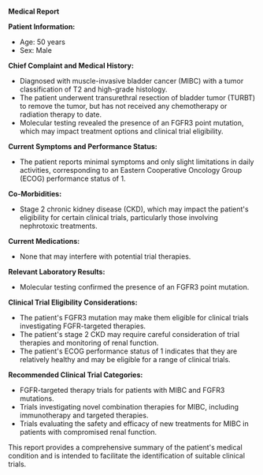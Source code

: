 **Medical Report**

**Patient Information:**

* Age: 50 years
* Sex: Male

**Chief Complaint and Medical History:**

* Diagnosed with muscle-invasive bladder cancer (MIBC) with a tumor classification of T2 and high-grade histology.
* The patient underwent transurethral resection of bladder tumor (TURBT) to remove the tumor, but has not received any chemotherapy or radiation therapy to date.
* Molecular testing revealed the presence of an FGFR3 point mutation, which may impact treatment options and clinical trial eligibility.

**Current Symptoms and Performance Status:**

* The patient reports minimal symptoms and only slight limitations in daily activities, corresponding to an Eastern Cooperative Oncology Group (ECOG) performance status of 1.

**Co-Morbidities:**

* Stage 2 chronic kidney disease (CKD), which may impact the patient's eligibility for certain clinical trials, particularly those involving nephrotoxic treatments.

**Current Medications:**

* None that may interfere with potential trial therapies.

**Relevant Laboratory Results:**

* Molecular testing confirmed the presence of an FGFR3 point mutation.

**Clinical Trial Eligibility Considerations:**

* The patient's FGFR3 mutation may make them eligible for clinical trials investigating FGFR-targeted therapies.
* The patient's stage 2 CKD may require careful consideration of trial therapies and monitoring of renal function.
* The patient's ECOG performance status of 1 indicates that they are relatively healthy and may be eligible for a range of clinical trials.

**Recommended Clinical Trial Categories:**

* FGFR-targeted therapy trials for patients with MIBC and FGFR3 mutations.
* Trials investigating novel combination therapies for MIBC, including immunotherapy and targeted therapies.
* Trials evaluating the safety and efficacy of new treatments for MIBC in patients with compromised renal function.

This report provides a comprehensive summary of the patient's medical condition and is intended to facilitate the identification of suitable clinical trials.